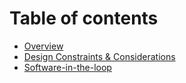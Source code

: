 # Table of contents

* [Overview](README.md)
* [Design Constraints & Considerations](design-considerations.md)
* [Software-in-the-loop](sitl.md)

